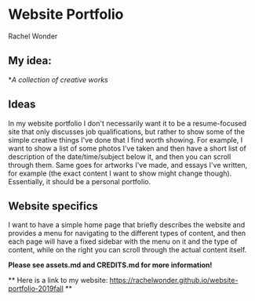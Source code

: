 # Website Portfolio
Rachel Wonder

## My idea:
**A collection of creative works*

## Ideas 
In my website portfolio I don't necessarily want it to be a resume-focused site that only discusses job
qualifications, but rather to show some of the simple creative things I've done that I find worth showing.
For example, I want to show a list of some photos I've taken and then have a short list of description 
of the date/time/subject below it, and then you can scroll through them. Same goes for artworks I've made, 
and essays I've written, for example (the exact content I want to show might change though). 
Essentially, it should be a personal portfolio.

## Website specifics

I want to have a simple home page that briefly describes the website and provides a menu for navigating to
the different types of content, and then each page will have a fixed sidebar with the menu on it and the type of content,
while on the right you can scroll through the actual content itself. 

**Please see assets.md and CREDITS.md for more information!**

** Here is a link to my website: https://rachelwonder.github.io/website-portfolio-2019fall ** 